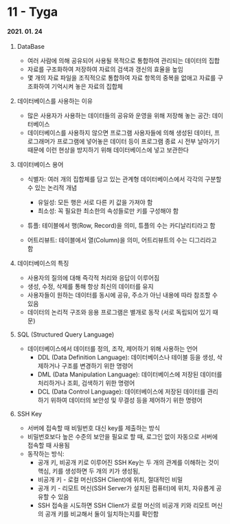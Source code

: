 11 - Tyga
========
#### 2021. 01. 24

1. DataBase
    - 여러 사람에 의해 공유되어 사용될 목적으로 통합하여 관리되는 데이터의 집합
    - 자료를 구조화하여 저장하여 자료의 검색과 갱신의 효율을 높임
    - 몇 개의 자료 파일을 조직적으로 통합하여 자료 항목의 중복을 없애고 자료를 구조화하여 기억시켜 놓은 자료의 집합체

2. 데이터베이스를 사용하는 이유
    - 많은 사용자가 사용하는 데이터들의 공유와 운영을 위해 저장해 놓는 공간: 데이터베이스
    - 데이터베이스를 사용하지 않으면 프로그램 사용자들에 의해 생성된 데이터, 프로그래머가 프로그램에 넣어놓은 데이터 등이 프로그램 종료 시 전부 날아가기 때문에 이런 현상을 방지하기 위해 데이터베이스에 넣고 보관한다

3. 데이터베이스 용어
    - 식별자: 여러 개의 집합체를 담고 있는 관계형 데이터베이스에서 각각의 구분할 수 있는 논리적 개념
        * 유일성: 모든 행은 서로 다른 키 값을 가져야 함
        * 최소성: 꼭 필요한 최소한의 속성들로만 키를 구성해야 함
    
    - 튜플: 테이블에서 행(Row, Record)을 의미, 튜플의 수는 카디날리티라고 함
    - 어트리뷰트: 테이블에서 열(Column)을 의미, 어트리뷰트의 수는 디그리라고 함

4. 데이터베이스의 특징
    - 사용자의 질의에 대해 즉각적 처리와 응답이 이루어짐
    - 생성, 수정, 삭제를 통해 항상 최신의 데이터를 유지
    - 사용자들이 원하는 데이터를 동시에 공유, 주소가 아닌 내용에 따라 참조할 수 있음 
    - 데이터의 논리적 구조와 응용 프로그램은 별개로 동작 (서로 독립되어 있기 때문)

5. SQL (Structured Query Language)
    - 데이터베이스에서 데이터를 정의, 조작, 제어하기 위해 사용하는 언어
        * DDL (Data Definition Language): 데이터베이스나 테이블 등을 생성, 삭제하거나 구조를 변경하기 위한 명령어
        * DML (Data Manipulation Language):
        데이터베이스에 저장된 데이터를 처리하거나 조회, 검색하기 위한 명령어
        * DCL (Data Control Language):
        데이터베이스에 저장된 데이터를 관리하기 위하여 데이터의 보안성 및 무결성 등을 제어하기 위한 명령어

6. SSH Key
    - 서버에 접속할 때 비밀번호 대신 key를 제출하는 방식
    - 비밀번호보다 높은 수준의 보안을 필요로 할 때, 로그인 없이 자동으로 서버에 접속할 때 사용됨
    - 동작하는 방식: 
        * 공개 키, 비공개 키로 이루어진 SSH Key는 두 개의 관계를 이해하는 것이 핵심, 키를 생성하면 두 개의 키가 생성됨, 
        * 비공개 키 - 로컬 머신(SSH Client)에 위치, 절대적인 비밀
        * 공개 키 - 리모트 머신(SSH Server가 설치된 컴퓨터)에 위치, 자유롭게 공유할 수 있음
        * SSH 접속을 시도하면 SSH Client가 로컬 머신의 비공개 키와 리모트 머신의 공개 키를 비교해서 둘이 일치하는지를 확인함
